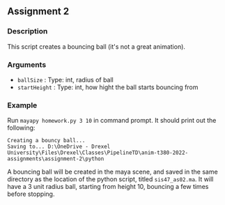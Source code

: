 ## **Assignment 2**
 
### **Description**
This script creates a bouncing ball (it's not a great animation).

### **Arguments**
- `ballSize` :   Type: int, radius of ball
- `startHeight` : Type: int, how hight the ball starts bouncing from

### **Example**
Run  `mayapy homework.py 3 10` in command prompt. It should print out the following:

    Creating a bouncy ball...
    Saving to... D:\OneDrive - Drexel University\Files\Drexel\Classes\PipelineTD\anim-t380-2022-assignments\assignment-2\python
    
A bouncing ball will be created in the maya scene, and saved in the same directory as the location of the python script, titled `sis47_as02.ma`. It will have a 3 unit radius ball, starting from height 10, bouncing a few times before stopping.
